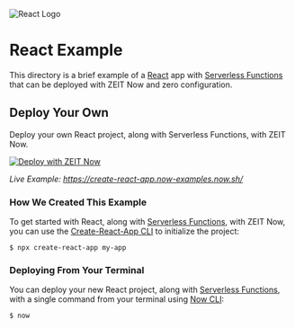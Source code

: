![React Logo](../packages/frameworks/logos/react.svg)

# React Example

This directory is a brief example of a [React](https://reactjs.org/) app with [Serverless Functions](https://zeit.co/docs/v2/serverless-functions/introduction) that can be deployed with ZEIT Now and zero configuration.

## Deploy Your Own

Deploy your own React project, along with Serverless Functions, with ZEIT Now.

[![Deploy with ZEIT Now](https://zeit.co/button)](https://zeit.co/new/project?template=https://github.com/zeit/now-examples/tree/master/create-react-app-functions)

_Live Example: https://create-react-app.now-examples.now.sh/_

### How We Created This Example

To get started with React, along with [Serverless Functions](https://zeit.co/docs/v2/serverless-functions/introduction), with ZEIT Now, you can use the [Create-React-App CLI](https://reactjs.org/docs/create-a-new-react-app.html#create-react-app) to initialize the project:

```shell
$ npx create-react-app my-app
```

### Deploying From Your Terminal

You can deploy your new React project, along with [Serverless Functions](https://zeit.co/docs/v2/serverless-functions/introduction), with a single command from your terminal using [Now CLI](https://zeit.co/download):

```shell
$ now
```
